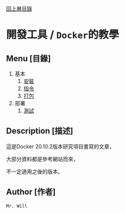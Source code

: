 [回上層目錄](../README.md)

# 開發工具 / `Docker`的教學

## **Menu [目錄]**
01. 基本
    01. [安裝](01_基本/01_安裝.md)
    02. [指令](01_基本/02_指令.md)
    03. [打包](01_基本/03_打包.md)
02. 部署
    01. [測試](02_部署/01_測試.md)

## **Description [描述]**
這是Docker 20.10.2版本研究項目書寫的文章，

大部分資料都是參考網站而來，

不一定適用之後的版本。

## **Author [作者]**
`Mr. Will`
